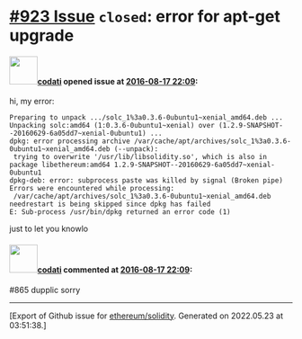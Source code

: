 # [\#923 Issue](https://github.com/ethereum/solidity/issues/923) `closed`: error for apt-get upgrade

#### <img src="https://avatars.githubusercontent.com/u/2631966?v=4" width="50">[codati](https://github.com/codati) opened issue at [2016-08-17 22:09](https://github.com/ethereum/solidity/issues/923):

hi,
my error:

```
Preparing to unpack .../solc_1%3a0.3.6-0ubuntu1~xenial_amd64.deb ...
Unpacking solc:amd64 (1:0.3.6-0ubuntu1~xenial) over (1.2.9-SNAPSHOT--20160629-6a05dd7~xenial-0ubuntu1) ...
dpkg: error processing archive /var/cache/apt/archives/solc_1%3a0.3.6-0ubuntu1~xenial_amd64.deb (--unpack):
 trying to overwrite '/usr/lib/libsolidity.so', which is also in package libethereum:amd64 1.2.9-SNAPSHOT--20160629-6a05dd7~xenial-0ubuntu1
dpkg-deb: error: subprocess paste was killed by signal (Broken pipe)
Errors were encountered while processing:
 /var/cache/apt/archives/solc_1%3a0.3.6-0ubuntu1~xenial_amd64.deb
needrestart is being skipped since dpkg has failed
E: Sub-process /usr/bin/dpkg returned an error code (1)

```

just to let you knowlo 


#### <img src="https://avatars.githubusercontent.com/u/2631966?v=4" width="50">[codati](https://github.com/codati) commented at [2016-08-17 22:09](https://github.com/ethereum/solidity/issues/923#issuecomment-240566228):

#865 dupplic sorry


-------------------------------------------------------------------------------



[Export of Github issue for [ethereum/solidity](https://github.com/ethereum/solidity). Generated on 2022.05.23 at 03:51:38.]

